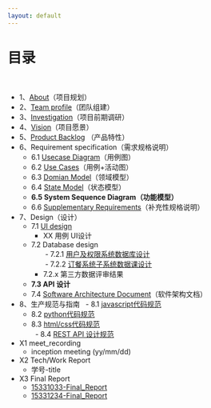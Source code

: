 ```yaml
---
layout: default
---
```


# [](#TOC)目录

&nbsp;&nbsp; 

* 1、[About](./docs/about)（项目规划）
* 2、[Team profile](./docs/team_profile)（团队组建）
* 3、[Investigation](./docs/investigation)（项目前期调研）
* 4、[Vision](./docs/vision)（项目愿景）
* 5、[Product Backlog](./docs/backlog_initial) （产品特性）
* 6、Requirement specification（需求规格说明）
    - 6.1 [Usecase Diagram](./docs/Requirement_specification/requirements_and_userCase)（用例图）
    - 6.2 [Use Cases](./docs/Requirement_specification/requirements_and_userCase)（用例+活动图）
    - 6.3 [Domian Model](./docs/Requirement_specification/domain_model)（领域模型）
    - 6.4 [State Model](./docs/Requirement_specification/state_Model)（状态模型）
    - **6.5 System Sequence Diagram（功能模型）**
    - 6.6 [Supplementary Requirements](./docs/supplementary_requirements)（补充性规格说明）
* 7、Design（设计）
    - 7.1 [UI design](./assets/UI_Design.pdf)  
        - XX 用例 UI设计
    - 7.2 Database design  
        - 7.2.1 [用户及权限系统数据库设计](./docs/dataBase_design)  
        - 7.2.2 [订餐系统子系统数据课设计](./docs/dataBase_design)   
        - 7.2.x 第三方数据评审结果
    - **7.3 API 设计**
    - 7.4 [Software Architecture Document](./docs/software_architecture_document)（软件架构文档）
* 8、生产规范与指南
   - 8.1 [javascript代码规范](./docs/GuideBook/Google_javascript_style_guide.pdf)  
   - 8.2 [python代码规范](./docs/GuideBook/Google_python_style_guide)  
   - 8.3 [html/css代码规范](./docs/GuideBook/Google_html_css_style_guide)  
   - 8.4 [REST API 设计规范](./docs/GuideBook/RESTful-API-design-OCTO-Quick-Reference-Card-2.2.pdf)  
* X1 meet_recording
    - inception meeting (yy/mm/dd)
* X2 Tech/Work Report
    - 学号-title
* X3 Final Report
    - [15331033-Final_Report](./docs/Final_Report/15331033.pdf)
    - [15331234-Final_Report](https://blog.csdn.net/lohiaufung/article/details/80841510)
